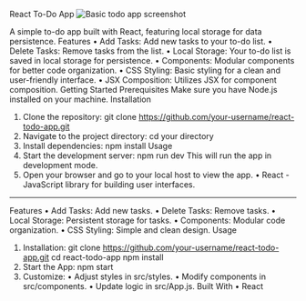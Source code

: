 React To-Do App
![Basic todo app screenshot](https://github.com/bilalsGitHub/basictodoApp/assets/99120420/49992817-3545-43fc-8fed-af0b0569166e)

A simple to-do app built with React, featuring local storage for data persistence.
Features
•	Add Tasks: Add new tasks to your to-do list.
•	Delete Tasks: Remove tasks from the list.
•	Local Storage: Your to-do list is saved in local storage for persistence.
•	Components: Modular components for better code organization.
•	CSS Styling: Basic styling for a clean and user-friendly interface.
•	JSX Composition: Utilizes JSX for component composition.
Getting Started
Prerequisites
Make sure you have Node.js installed on your machine.
Installation
1.	Clone the repository:
git clone https://github.com/your-username/react-todo-app.git
2.	Navigate to the project directory:
cd your directory
3.	Install dependencies:
npm install 
Usage
1.	Start the development server: npm run dev 
This will run the app in development mode.
2.	Open your browser and go to your local host to view the app.
•	React - JavaScript library for building user interfaces.
________________________________________
Features
•	Add Tasks: Add new tasks.
•	Delete Tasks: Remove tasks.
•	Local Storage: Persistent storage for tasks.
•	Components: Modular code organization.
•	CSS Styling: Simple and clean design.
Usage
1.	Installation:
git clone https://github.com/your-username/react-todo-app.git cd react-todo-app npm install 
2.	Start the App:
npm start 
3.	Customize:
•	Adjust styles in src/styles.
•	Modify components in src/components.
•	Update logic in src/App.js.
Built With
•	React

